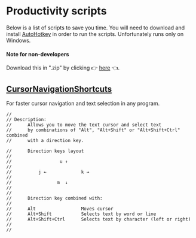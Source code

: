 # Productivity scripts

Below is a list of scripts to save you time.
You will need to download and install [AutoHotkey](https://www.autohotkey.com) in order to run the scripts.
Unfortunately runs only on Windows.

#### Note for non-developers
Download this in ".zip" by clicking 👉 [here](https://github.com/BorisKaravasilev/ProductivityScripts/archive/master.zip) 👈.

## [CursorNavigationShortcuts](CursorNavigationShortcuts.ahs)

For faster cursor navigation and text selection in any program.

```
//
// Description:
//      Allows you to move the text cursor and select text
//      by combinations of "Alt", "Alt+Shift" or "Alt+Shift+Ctrl" combined
//      with a direction key.

//      Direction keys layout
//
//                  u ↑
//
//          j ←             k →
//
//                 m  ↓
//
//
//      Direction key combined with:
//
//      Alt                 Moves cursor
//      Alt+Shift           Selects text by word or line
//      Alt+Shift+Ctrl      Selects text by character (left or right)
//
//
```
